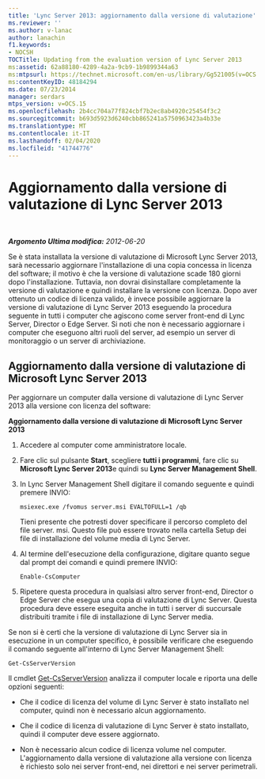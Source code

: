 ```yaml
---
title: 'Lync Server 2013: aggiornamento dalla versione di valutazione'
ms.reviewer: ''
ms.author: v-lanac
author: lanachin
f1.keywords:
- NOCSH
TOCTitle: Updating from the evaluation version of Lync Server 2013
ms:assetid: 62a88180-4289-4a2a-9cb9-1b9899344a63
ms:mtpsurl: https://technet.microsoft.com/en-us/library/Gg521005(v=OCS.15)
ms:contentKeyID: 48184294
ms.date: 07/23/2014
manager: serdars
mtps_version: v=OCS.15
ms.openlocfilehash: 2b4cc704a77f824cbf7b2ec8ab4920c25454f3c2
ms.sourcegitcommit: b693d5923d6240cbb865241a5750963423a4b33e
ms.translationtype: MT
ms.contentlocale: it-IT
ms.lasthandoff: 02/04/2020
ms.locfileid: "41744776"
---
```

<div data-xmlns="http://www.w3.org/1999/xhtml">

<div class="topic" data-xmlns="http://www.w3.org/1999/xhtml" data-msxsl="urn:schemas-microsoft-com:xslt" data-cs="http://msdn.microsoft.com/en-us/">

<div data-asp="http://msdn2.microsoft.com/asp">

# <a name="updating-from-the-evaluation-version-of-lync-server-2013"></a>Aggiornamento dalla versione di valutazione di Lync Server 2013

</div>

<div id="mainSection">

<div id="mainBody">

<span> </span>

_**Argomento Ultima modifica:** 2012-06-20_

Se è stata installata la versione di valutazione di Microsoft Lync Server 2013, sarà necessario aggiornare l'installazione di una copia concessa in licenza del software; il motivo è che la versione di valutazione scade 180 giorni dopo l'installazione. Tuttavia, non dovrai disinstallare completamente la versione di valutazione e quindi installare la versione con licenza. Dopo aver ottenuto un codice di licenza valido, è invece possibile aggiornare la versione di valutazione di Lync Server 2013 eseguendo la procedura seguente in tutti i computer che agiscono come server front-end di Lync Server, Director o Edge Server. Si noti che non è necessario aggiornare i computer che eseguono altri ruoli del server, ad esempio un server di monitoraggio o un server di archiviazione.

<div>

## <a name="updating-from-the-evaluation-version-of-microsoft-lync-server-2013"></a>Aggiornamento dalla versione di valutazione di Microsoft Lync Server 2013

Per aggiornare un computer dalla versione di valutazione di Lync Server 2013 alla versione con licenza del software:

**Aggiornamento dalla versione di valutazione di Microsoft Lync Server 2013**

1.  Accedere al computer come amministratore locale.

2.  Fare clic sul pulsante **Start**, scegliere **tutti i programmi**, fare clic su **Microsoft Lync Server 2013**e quindi su **Lync Server Management Shell**.

3.  In Lync Server Management Shell digitare il comando seguente e quindi premere INVIO:
    
        msiexec.exe /fvomus server.msi EVALTOFULL=1 /qb
    
    Tieni presente che potresti dover specificare il percorso completo del file server. msi. Questo file può essere trovato nella cartella Setup dei file di installazione del volume media di Lync Server.

4.  Al termine dell'esecuzione della configurazione, digitare quanto segue dal prompt dei comandi e quindi premere INVIO:
    
        Enable-CsComputer

5.  Ripetere questa procedura in qualsiasi altro server front-end, Director o Edge Server che esegua una copia di valutazione di Lync Server. Questa procedura deve essere eseguita anche in tutti i server di succursale distribuiti tramite i file di installazione di Lync Server media.

Se non si è certi che la versione di valutazione di Lync Server sia in esecuzione in un computer specifico, è possibile verificare che eseguendo il comando seguente all'interno di Lync Server Management Shell:

    Get-CsServerVersion

Il cmdlet [Get-CsServerVersion](https://docs.microsoft.com/powershell/module/skype/Get-CsServerVersion) analizza il computer locale e riporta una delle opzioni seguenti:

  - Che il codice di licenza del volume di Lync Server è stato installato nel computer, quindi non è necessario alcun aggiornamento.

  - Che il codice di licenza di valutazione di Lync Server è stato installato, quindi il computer deve essere aggiornato.

  - Non è necessario alcun codice di licenza volume nel computer. L'aggiornamento dalla versione di valutazione alla versione con licenza è richiesto solo nei server front-end, nei direttori e nei server perimetrali.

</div>

</div>

<span> </span>

</div>

</div>

</div>

